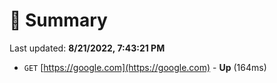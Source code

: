 # 📖 Summary
Last updated: **8/21/2022, 7:43:21 PM**

- `GET` [https://google.com](https://google.com) - **Up** (164ms)
